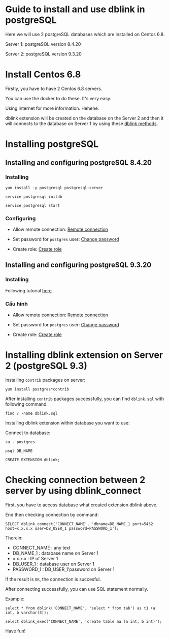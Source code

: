 # Guide to install and use dblink in postgreSQL

Here we will use 2 postgreSQL databases which are installed on Centos 6.8.

Server 1: postgreSQL version 8.4.20

Server 2: postgreSQL version 9.3.20


# Install Centos 6.8
Firstly, you have to have 2 Centos 6.8 servers.

You can use the docker to do these. It's very easy.

Using internet for more information. Hehehe.

dblink extension will be created on the database on the Server 2 and then it will connects to the database on Server 1 by using these [dblink methods](https://www.postgresql.org/docs/9.3/static/dblink.html).

# Installing postgreSQL

## Installing and configuring postgreSQL 8.4.20
### Installing

```
yum install -y postgresql postgresql-server

service postgresql initdb

service postgresql start
```

### Configuring
- Allow remote connection: [Remote connection](http://www.thegeekstuff.com/2014/02/enable-remote-postgresql-connection/?utm_source=tuicool)

- Set password for `postgres` user: [Change password](http://suite.opengeo.org/docs/latest/dataadmin/pgGettingStarted/firstconnect.html)

- Create role: [Create role](https://www.postgresql.org/docs/8.4/static/sql-createrole.html)

## Installing and configuring postgreSQL 9.3.20
### Installing
Following tutorial [here](https://www.digitalocean.com/community/tutorials/how-to-install-and-use-postgresql-on-centos-6).
### Cấu hình
- Allow remote connection: [Remote connection](http://www.thegeekstuff.com/2014/02/enable-remote-postgresql-connection/?utm_source=tuicool)

- Set password for `postgres` user: [Change password](http://suite.opengeo.org/docs/latest/dataadmin/pgGettingStarted/firstconnect.html)

- Create role: [Create role](https://www.postgresql.org/docs/9.3/static/sql-createrole.html)

# Installing dblink extension on Server 2 (postgreSQL 9.3)

Installing `contrib` packages on server:

```
yum install postgres*contrib
```

After installing `contrib` packages successfully, you can find `dblink.sql` with following command:

```
find / -name dblink.sql
```

Installing dblink extension within database you want to use:

Connect to database:

```
su - postgres
```

```
psql DB_NAME
```

```
CREATE EXTENSION dblink;
```

# Checking connection between 2 server by using dblink_connect

First, you have to access database what created extension dblink above.

End then checking connection by command:

```
SELECT dblink_connect('CONNECT_NAME', 'dbname=DB_NAME_1 port=5432 host=x.x.x.x user=DB_USER_1 password=PASSWORD_1');
```

Therein:
- CONNECT_NAME : any text
- DB_NAME_1 : database name on Server 1
- x.x.x.x : IP of Server 1
- DB_USER_1 : database user on Server 1
- PASSWORD_1 : DB_USER_1'password on Server 1

If the result is `OK`, the connection is succesful.

After connecting successfully, you can use SQL statement normally.

Example:

```
select * from dblink('CONNECT_NAME', 'select * from tab') as t1 (a int, b varchar(3));

select dblink_exec('CONNECT_NAME', 'create table aa (a int, b int)');
```

Have fun!
